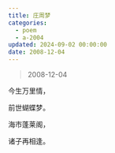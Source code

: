 ```yaml
---
title: 庄周梦
categories:
  - poem
  - a-2004
updated: 2024-09-02 00:00:00
date: 2008-12-04
---
```


> 2008-12-04

今生万里情，

前世蝴蝶梦。

海市蓬莱阁，

诸子再相逢。

